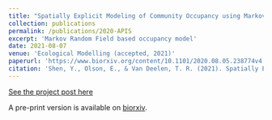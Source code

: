 ```yaml
---
title: "Spatially Explicit Modeling of Community Occupancy using Markov Random Field Models with Imperfect Observation: Mesocarnivores in Apostle Islands National Lakeshore."
collection: publications
permalink: /publications/2020-APIS
excerpt: 'Markov Random Field based occupancy model'
date: 2021-08-07
venue: 'Ecological Modelling (accepted, 2021)'
paperurl: 'https://www.biorxiv.org/content/10.1101/2020.08.05.238774v4'
citation: 'Shen, Y., Olson, E., & Van Deelen, T. R. (2021). Spatially Explicit Modeling of Community Occupancy using Markov Random Field Models with Imperfect Observation: Mesocarnivores in Apostle Islands National Lakeshore. Ecological Modelling (accpeted).'
---
```


[See the project post here](https://YunyiShen.github.io/research/2019-IsingOccu)

A pre-print version is available on [biorxiv](https://www.biorxiv.org/content/10.1101/2020.08.05.238774v4). 